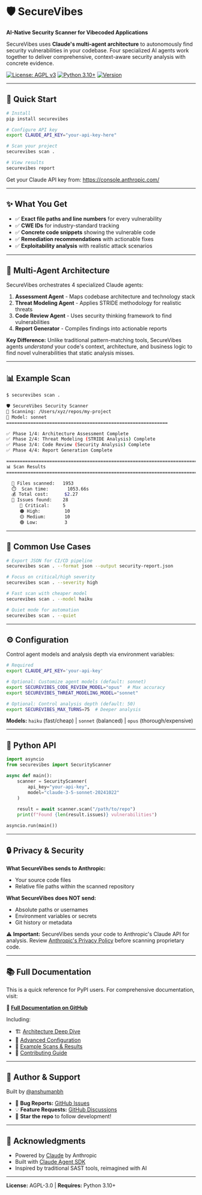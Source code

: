 # 🛡️ SecureVibes

**AI-Native Security Scanner for Vibecoded Applications**

SecureVibes uses **Claude's multi-agent architecture** to autonomously find security vulnerabilities in your codebase. Four specialized AI agents work together to deliver comprehensive, context-aware security analysis with concrete evidence.

[![License: AGPL v3](https://img.shields.io/badge/License-AGPL%20v3-blue.svg)](https://www.gnu.org/licenses/agpl-3.0)
[![Python 3.10+](https://img.shields.io/badge/python-3.10+-blue.svg)](https://www.python.org/downloads/)
[![Version](https://img.shields.io/badge/version-0.1.1-green.svg)](https://pypi.org/project/securevibes/)

---

## 🚀 Quick Start

```bash
# Install
pip install securevibes

# Configure API key
export CLAUDE_API_KEY="your-api-key-here"

# Scan your project
securevibes scan .

# View results
securevibes report
```

Get your Claude API key from: https://console.anthropic.com/

---

## ✨ What You Get

- ✅ **Exact file paths and line numbers** for every vulnerability
- ✅ **CWE IDs** for industry-standard tracking
- ✅ **Concrete code snippets** showing the vulnerable code
- ✅ **Remediation recommendations** with actionable fixes
- ✅ **Exploitability analysis** with realistic attack scenarios

---

## 🤖 Multi-Agent Architecture

SecureVibes orchestrates 4 specialized Claude agents:

1. **Assessment Agent** - Maps codebase architecture and technology stack
2. **Threat Modeling Agent** - Applies STRIDE methodology for realistic threats
3. **Code Review Agent** - Uses security thinking framework to find vulnerabilities
4. **Report Generator** - Compiles findings into actionable reports

**Key Difference:** Unlike traditional pattern-matching tools, SecureVibes agents *understand* your code's context, architecture, and business logic to find novel vulnerabilities that static analysis misses.

---

## 📊 Example Scan

```bash
$ securevibes scan .

🛡️ SecureVibes Security Scanner
📁 Scanning: /Users/xyz/repos/my-project
🤖 Model: sonnet
============================================================

✅ Phase 1/4: Architecture Assessment Complete
✅ Phase 2/4: Threat Modeling (STRIDE Analysis) Complete
✅ Phase 3/4: Code Review (Security Analysis) Complete
✅ Phase 4/4: Report Generation Complete

================================================================================
📊 Scan Results
================================================================================

  📁 Files scanned:   1953
  ⏱️  Scan time:       1053.66s
  💰 Total cost:      $2.27
  🐛 Issues found:    28
     🔴 Critical:     5
     🟠 High:         10
     🟡 Medium:       10
     🟢 Low:          3
```

---

## 🎯 Common Use Cases

```bash
# Export JSON for CI/CD pipeline
securevibes scan . --format json --output security-report.json

# Focus on critical/high severity
securevibes scan . --severity high

# Fast scan with cheaper model
securevibes scan . --model haiku

# Quiet mode for automation
securevibes scan . --quiet
```

---

## ⚙️ Configuration

Control agent models and analysis depth via environment variables:

```bash
# Required
export CLAUDE_API_KEY='your-api-key'

# Optional: Customize agent models (default: sonnet)
export SECUREVIBES_CODE_REVIEW_MODEL="opus"  # Max accuracy
export SECUREVIBES_THREAT_MODELING_MODEL="sonnet"

# Optional: Control analysis depth (default: 50)
export SECUREVIBES_MAX_TURNS=75  # Deeper analysis
```

**Models:** `haiku` (fast/cheap) | `sonnet` (balanced) | `opus` (thorough/expensive)

---

## 🐍 Python API

```python
import asyncio
from securevibes import SecurityScanner

async def main():
    scanner = SecurityScanner(
        api_key="your-api-key",
        model="claude-3-5-sonnet-20241022"
    )
    
    result = await scanner.scan("/path/to/repo")
    print(f"Found {len(result.issues)} vulnerabilities")

asyncio.run(main())
```

---

## 🔒 Privacy & Security

**What SecureVibes sends to Anthropic:**
- Your source code files
- Relative file paths within the scanned repository

**What SecureVibes does NOT send:**
- Absolute paths or usernames
- Environment variables or secrets
- Git history or metadata

⚠️ **Important:** SecureVibes sends your code to Anthropic's Claude API for analysis. Review [Anthropic's Privacy Policy](https://www.anthropic.com/legal/privacy) before scanning proprietary code.

---

## 📚 Full Documentation

This is a quick reference for PyPI users. For comprehensive documentation, visit:

**📖 [Full Documentation on GitHub](https://github.com/anshumanbh/securevibes)**

Including:
- 🏗️ [Architecture Deep Dive](https://github.com/anshumanbh/securevibes/blob/main/docs/ARCHITECTURE.md)
- 🔧 [Advanced Configuration](https://github.com/anshumanbh/securevibes#%EF%B8%8F-configuration)
- 🧪 [Example Scans & Results](https://github.com/anshumanbh/securevibes#-example-output)
- 🤝 [Contributing Guide](https://github.com/anshumanbh/securevibes#-contributing)

---

## 👤 Author & Support

Built by [@anshumanbh](https://github.com/anshumanbh)

- 🐛 **Bug Reports:** [GitHub Issues](https://github.com/anshumanbh/securevibes/issues)
- 💡 **Feature Requests:** [GitHub Discussions](https://github.com/anshumanbh/securevibes/discussions)
- 🌟 **Star the repo** to follow development!

---

## 🙏 Acknowledgments

- Powered by [Claude](https://www.anthropic.com/claude) by Anthropic
- Built with [Claude Agent SDK](https://github.com/anthropics/claude-agent-sdk-python)
- Inspired by traditional SAST tools, reimagined with AI

---

**License:** AGPL-3.0 | **Requires:** Python 3.10+
